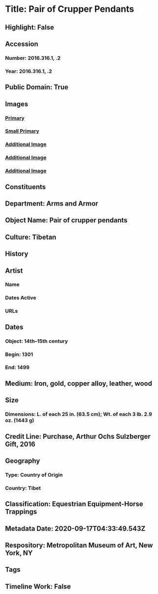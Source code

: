 # Title: Pair of Crupper Pendants
## Highlight: False
## Accession
### Number: 2016.316.1, .2
### Year: 2016.316.1, .2
## Public Domain: True
## Images
### [Primary](https://images.metmuseum.org/CRDImages/aa/original/DP-15498-004.jpg)
### [Small Primary](https://images.metmuseum.org/CRDImages/aa/web-large/DP-15498-004.jpg)
### [Additional Image](https://images.metmuseum.org/CRDImages/aa/original/DP-15498-001.jpg)
### [Additional Image](https://images.metmuseum.org/CRDImages/aa/original/DP-15498-002.jpg)
### [Additional Image](https://images.metmuseum.org/CRDImages/aa/original/DP-15498-003.jpg)
## Constituents
## Department: Arms and Armor
## Object Name: Pair of crupper pendants
## Culture: Tibetan
## History
## Artist
### Name
### Dates Active
### URLs
## Dates
### Object: 14th–15th century
### Begin: 1301
### End: 1499
## Medium: Iron, gold, copper alloy, leather, wood
## Size
### Dimensions: L. of each 25 in. (63.5 cm); Wt. of each 3 lb. 2.9 oz. (1443 g)
## Credit Line: Purchase, Arthur Ochs Sulzberger Gift, 2016
## Geography
### Type: Country of Origin
### Country: Tibet
## Classification: Equestrian Equipment-Horse Trappings
## Metadata Date: 2020-09-17T04:33:49.543Z
## Respository: Metropolitan Museum of Art, New York, NY
## Tags
## Timeline Work: False